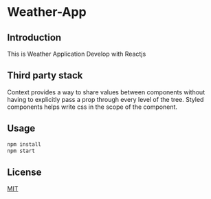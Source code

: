 # Weather-App

## Introduction
This is  Weather Application Develop with Reactjs  



## Third party stack

 Context provides a way to share values  between components without having to explicitly pass a prop through every level of the tree.
 Styled components helps write css in the scope of the component.


## Usage

```python
npm install
npm start
```



## License
[MIT](https://choosealicense.com/licenses/mit/)
